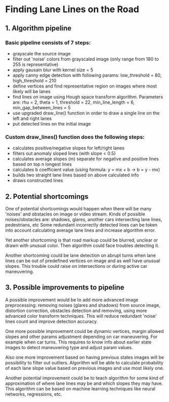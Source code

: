# **Finding Lane Lines on the Road** 

## 1. Algorithm pipeline
### Basic pipeline consists of 7 steps:
 - grayscale the source image
 - filter out 'noise' colors from grayscaled image (only range from 180 to 255 is representative)
 - apply gausain blur with kernel size = 5 
 - apply canny edge detection with following params: low_threshold = 80, high_threshold = 210
 - define vertices and find representative region on images where most likely will be lanes
 - find lines on image using Hough space transform algorithm. Parameters are: rhu = 2, theta = 1, threshold = 22, min_line_length = 6, min_gap_between_lines = 5
 - use upgraded draw_line() function in order to draw a single line on the left and right lanes
 - put detected lines on the initial image

### Custom draw_lines() function does the following steps:
- calculates positive/negative slopes for left/right lanes 
- filters out anomaly sloped lines (with slope < 0.5)
- calculates average slopes (m) separate for negative and positive lines based on top n longest lines
- calculates b coefficient value (using formula: y = mx + b -> b = y - mx)
- builds two straight lane lines based on above calculated info
- draws constructed lines

## 2. Potential shortcomings
One of potential shortcomings would happen when there will be many 'noises' and obstacles on image or video stream. 
Kinds of possible noises/obstacles are: shadows, glares, another cars intersecting lane lines, pedestrians, etc
Some redundant incorrectly detected lines can be token into account calculating average lane lines and increase algorithm error.

Yet another shortcoming is that road markup could be blurred, unclear or drawn with unusual color. Then algorithm could face troubles detecting it. 

Another shortcoming could be lane detection on abrupt turns when lane lines can be out of predefined vertices on image and as well have unusual slopes. This trouble could raise on intersections or during active car maneuvering.

## 3. Possible improvements to pipeline

A possible improvement would be to add more advanced image preprocessing: removing noises (glares and shadows) from source image, distortion correction, obstacles detection and removing, using more advanced color transform techniques. This will reduce redundant 'noise' lines count and improve detection accuracy.

One more possible improvement could be dynamic vertices, margin allowed slopes and other params adjustment depending on car maneuvering. For example when car turns. This requires to know info about earlier state images to detect maneuvering type and adjust param values.

Also one more improvement based on having previous states images will be possibility to filter out outliers. Algorithm will be able to calculate probability of each lane slope value based on previous images and use most likely one.

Another potential improvement could be to teach algorithm for some kind of approximation of where lane lines may be and which slopes they may have. This algorithm can be based on machine learning techniques like neural networks, regressions, etc.
